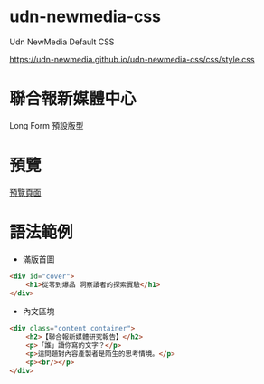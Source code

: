 # udn-newmedia-css
Udn NewMedia Default CSS

https://udn-newmedia.github.io/udn-newmedia-css/css/style.css

# 聯合報新媒體中心
Long Form 預設版型

# 預覽
[預覽頁面](https://udn-newmedia.github.io/udn-newmedia-css/)

# 語法範例

*   滿版首圖
```html
<div id="cover">
    <h1>從零到爆品 洞察讀者的探索實驗</h1>
</div>
```

*   內文區塊
```html
<div class="content container">
    <h2>【聯合報新媒體研究報告】</h2>
    <p>「誰」讀你寫的文字？</p>
    <p>這問題對內容產製者是陌生的思考情境。</p>
    <p><br/></p>
</div>
```

